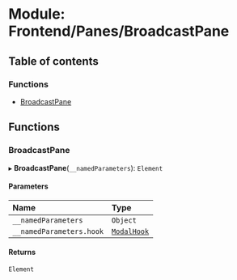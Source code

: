 # Module: Frontend/Panes/BroadcastPane

## Table of contents

### Functions

- [BroadcastPane](Frontend_Panes_BroadcastPane.md#broadcastpane)

## Functions

### BroadcastPane

▸ **BroadcastPane**(`__namedParameters`): `Element`

#### Parameters

| Name                     | Type                                                 |
| :----------------------- | :--------------------------------------------------- |
| `__namedParameters`      | `Object`                                             |
| `__namedParameters.hook` | [`ModalHook`](Frontend_Views_ModalPane.md#modalhook) |

#### Returns

`Element`
